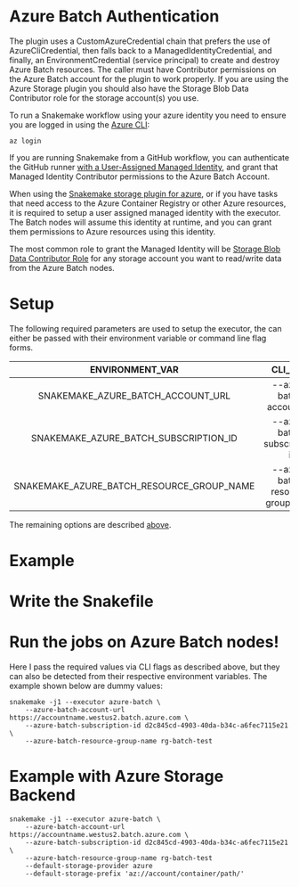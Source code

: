 # Azure Batch Authentication

The plugin uses a CustomAzureCredential chain that prefers the use of AzureCliCredential, then falls back to a ManagedIdentityCredential, and finally, an EnvironmentCredential (service principal) to create and destroy Azure Batch resources. The caller must have Contributor permissions on the Azure Batch account for the plugin to work properly. If you are using the Azure Storage plugin you should also have the Storage Blob Data Contributor role for the storage account(s) you use. 

To run a Snakemake workflow using your azure identity you need to ensure you are logged in using the [Azure CLI](https://learn.microsoft.com/en-us/cli/azure/):

```
az login
```

If you are running Snakemake from a GitHub workflow, you can authenticate the GitHub runner [with a User-Assigned Managed Identity](https://docs.github.com/en/actions/deployment/security-hardening-your-deployments/configuring-openid-connect-in-azure), and grant that Managed Identity Contributor permissions to the Azure Batch Account. 

When using the [Snakemake storage plugin for azure](https://snakemake.github.io/snakemake-plugin-catalog/plugins/storage/azure.html), or if you have tasks that need access to the Azure Container Registry or other Azure resources, it is required to setup a user assigned managed identity with the executor. The Batch nodes will assume this identity at runtime, and you can grant them permissions to Azure resources using this identity. 

The most common role to grant the Managed Identity will be [Storage Blob Data Contributor Role](https://learn.microsoft.com/en-us/azure/role-based-access-control/built-in-roles/storage#storage-blob-data-contributor) for any storage account you want to read/write data from the Azure Batch nodes. 

# Setup

The following required parameters are used to setup the executor, the can either be passed with their environment variable or command line flag forms. 

| ENVIRONMENT_VAR | CLI_FLAG | REQUIRED |
| :--------------:|:--------:|:---------|
|SNAKEMAKE_AZURE_BATCH_ACCOUNT_URL| --azure-batch-account-url | True |
|SNAKEMAKE_AZURE_BATCH_SUBSCRIPTION_ID| --azure-batch-subscription-id | True |
|SNAKEMAKE_AZURE_BATCH_RESOURCE_GROUP_NAME| --azure-batch-resource-group-name | True |

The remaining options are described [above](https://snakemake.github.io/snakemake-plugin-catalog/plugins/executor/azure-batch.html#usage).


# Example 

# Write the Snakefile

# Run the jobs on Azure Batch nodes!

Here I pass the required values via CLI flags as described above, but they can also be detected from their respective environment variables. The example shown below are dummy values:

```
snakemake -j1 --executor azure-batch \
    --azure-batch-account-url https://accountname.westus2.batch.azure.com \
    --azure-batch-subscription-id d2c845cd-4903-40da-b34c-a6fec7115e21 \
    --azure-batch-resource-group-name rg-batch-test
```


# Example with Azure Storage Backend


```
snakemake -j1 --executor azure-batch \
    --azure-batch-account-url https://accountname.westus2.batch.azure.com \
    --azure-batch-subscription-id d2c845cd-4903-40da-b34c-a6fec7115e21 \
    --azure-batch-resource-group-name rg-batch-test
    --default-storage-provider azure
    --default-storage-prefix 'az://account/container/path/'
```